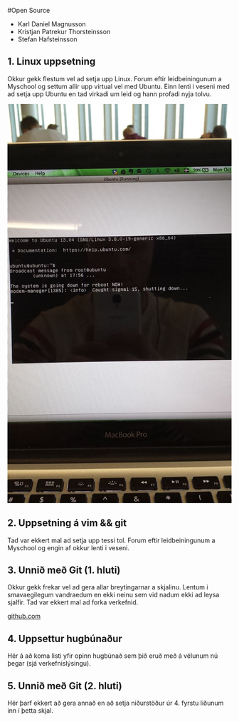 #Open Source

+ Karl Daniel Magnusson
+ Kristjan Patrekur Thorsteinsson
+ Stefan Hafsteinsson

## 1. Linux uppsetning

Okkur gekk flestum vel ad setja upp Linux. Forum eftir leidbeiningunum a Myschool og settum allir upp virtual vel med Ubuntu. Einn lenti i veseni med ad setja upp Ubuntu en tad virkadi um leid og hann profadi nyja tolvu.

![Ubuntu](Kalli.jpg)


## 2. Uppsetning á vim && git

Tad var ekkert mal ad setja upp tessi tol. Forum eftir leidbeiningunum a Myschool og engin af okkur lenti i veseni.

## 3. Unnið með Git (1. hluti)

Okkur gekk frekar vel ad gera allar breytingarnar a skjalinu. Lentum i smavaegilegum vandraedum en ekki neinu sem vid nadum ekki ad leysa sjalfir. Tad var ekkert mal ad forka verkefnid.

[github.com](https://github.com/KalliMagg/INTOPrufa)

[id]: https://github.com/KalliMagg/INTOPrufa
## 4. Uppsettur hugbúnaður

Hér á að koma listi yfir opinn hugbúnað sem þið eruð með á vélunum nú þegar (sjá verkefnislýsingu).

## 5. Unnið með Git (2. hluti)

Hér þarf ekkert að gera annað en að setja niðurstöður úr 4. fyrstu liðunum inn í þetta skjal.
